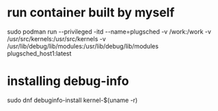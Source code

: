 # run container built by myself
sudo podman run --privileged -itd --name=plugsched -v /work:/work -v /usr/src/kernels:/usr/src/kernels -v /usr/lib/debug/lib/modules:/usr/lib/debug/lib/modules plugsched_host1:latest

# installing debug-info
sudo dnf debuginfo-install kernel-$(uname -r)
